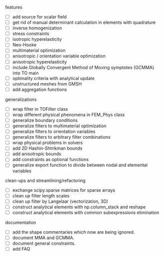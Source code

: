 features

- [ ] add source for scalar field
- [ ] get rid of manual determinant calculation in elements with quadrature
- [ ] inverse homogenization
- [ ] stress constraints
- [ ] isotropic hyperelasticity
- [ ] Neo-Hooke
- [ ] multimaterial optimization
- [ ] anisotropic / orientation variable optimization
- [ ] anisotropic hyperelasticity
- [ ] include Globally Convergent Method of Moving symptotes (GCMMA) into TO main
- [ ] optimality criteria with analytical update
- [ ] unstructured meshes from GMSH
- [ ] add aggregation functions

generalizations
- [ ] wrap filter in TOFilter class
- [ ] wrap different physical phenomena in FEM_Phys class
- [ ] generalize boundary conditions
- [ ] generalize filters to multimaterial optimization
- [ ] generalize filters to orientation variables
- [ ] generalize filters to arbitrary filter combinations
- [ ] wrap physical problems in solvers
- [ ] add 2D Hashin-Shtrikman bounds
- [ ] add anisotropic bounds
- [ ] add constraints as optional functions
- [ ] generalize export function to divide between nodal and elemental
      variables

clean-ups and streamlining/refactoring
- [ ] exchange scipy.sparse matrices for sparse arrays
- [ ] clean up filter length scales
- [ ] clean up filter by Langelaar (vectorization, 3D)
- [ ] construct analytical elements with np.column_stack and reshape
- [ ] construct analytical elements with common subexpressions elimination

documentation 
- [ ] add the shape commentaries which now are being ignored.
- [ ] document MMA and GCMMA.
- [ ] document general constraints.
- [ ] add FAQ
